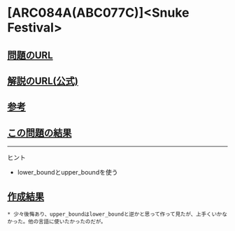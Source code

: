 # \[ARC084A(ABC077C)\]\<Snuke Festival\>

## [問題のURL](https://atcoder.jp/contests/abc077/tasks/arc084_a)

## [解説のURL(公式)](https://blog.hamayanhamayan.com/entry/2017/11/06/020314)


## [参考](https://drken1215.hatenablog.com/entry/2021/02/25/223800)

## [この問題の結果](https://atcoder.jp/contests/abc077/submissions?f.Task=arc084_a&f.LanguageName=C%2B%2B&f.Status=AC&f.User=)

<!---- 「問題の結果の見方」
 PROBLEMS→問題番号一覧→回答者数→accepted＋言語をセレクトする 
 ---->

-----
ヒント

* lower_boundとupper_boundを使う

## [作成結果](https://atcoder.jp/contests/abc077/submissions/32672861)

    * 少々後悔あり、upper_boundはlower_boundと逆かと思って作って見たが、上手くいかなかった。他の言語に使いたかったのだが。